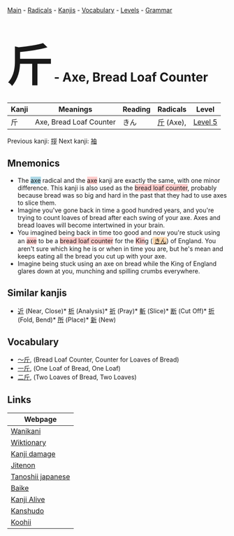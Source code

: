 <style> bigfont {font-size: 100px}</style>
[Main](../README.md) -
[Radicals](../radicals.md) -
[Kanjis](../kanjis.md) -
[Vocabulary](../vocabulary.md) -
[Levels](../levels.md) -
[Grammar](../grammar.md)
# <bigfont> 斤</bigfont> - Axe, Bread Loaf Counter 

| Kanji | Meanings | Reading | Radicals | Level |
| --- | --- | --- | --- | --- |
| 斤 | Axe, Bread Loaf Counter | きん | [斤](../radicals/斤.md) (Axe),  | [Level 5](../levels/wk_level5.md) |

Previous kanji: [拶](拶.md) Next kanji: [袖](袖.md) 

## Mnemonics
 * The <span style="background-color:#ADD8E6"> axe</span> radical and the <span style="background-color:#ffcccb"> axe</span> kanji are exactly the same, with one minor difference. This kanji is also used as the <span style="background-color:#ffcccb"> bread loaf counter</span>, probably because bread was so big and hard in the past that they had to use axes to slice them.
* Imagine you've gone back in time a good hundred years, and you're trying to count loaves of bread after each swing of your axe. Axes and bread loaves will become intertwined in your brain.
* You imagined being back in time too good and now you're stuck using an <span style="background-color:#ffcccb"> axe</span> to be a <span style="background-color:#ffcccb"> bread loaf counter</span> for the <span style="background-color:#ffcccb"> Kin</span>g (<span style="background-color:#fed8b1"> [きん](https://jisho.org/search/きん)</span>) of England. You aren't sure which king he is or when in time you are, but he's mean and keeps eating all the bread you cut up with your axe.
* Imagine being stuck using an axe on bread while the King of England glares down at you, munching and spilling crumbs everywhere.


## Similar kanjis
 * [近](近.md) (Near, Close)* [析](析.md) (Analysis)* [祈](祈.md) (Pray)* [斬](斬.md) (Slice)* [断](断.md) (Cut Off)* [折](折.md) (Fold, Bend)* [所](所.md) (Place)* [新](新.md) (New)


## Vocabulary
 * [〜斤](../vocabulary/斤.md), (Bread Loaf Counter, Counter for Loaves of Bread)
* [一斤](../vocabulary/斤.md), (One Loaf of Bread, One Loaf)
* [二斤](../vocabulary/斤.md), (Two Loaves of Bread, Two Loaves)



## Links 

| Webpage |
| --- |
| [Wanikani          ](https://www.wanikani.com/kanji/斤) |
| [Wiktionary        ](https://en.wiktionary.org/wiki/斤) |
| [Kanji damage      ](http://www.kanjidamage.com/kanji/search?utf8=✓&q=斤) |
| [Jitenon           ](https://jitenon.com/kanji/斤) |
| [Tanoshii japanese ](https://www.tanoshiijapanese.com/dictionary/kanji.cfm?k=斤) |
| [Baike             ](https://baike.baidu.com/item/斤) |
| [Kanji Alive       ](https://app.kanjialive.com/斤) |
| [Kanshudo          ](https://www.kanshudo.com/searchmn?q=斤) |
| [Koohii            ](https://kanji.koohii.com/study/kanji/斤) |
